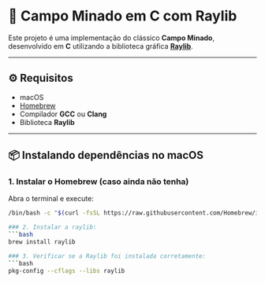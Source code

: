 # 🧨 Campo Minado em C com Raylib

Este projeto é uma implementação do clássico **Campo Minado**, desenvolvido em **C** utilizando a biblioteca gráfica **[Raylib](https://www.raylib.com/)**.

---

## ⚙️ Requisitos

- macOS  
- [Homebrew](https://brew.sh/)  
- Compilador **GCC** ou **Clang**  
- Biblioteca **Raylib**

---

## 📦 Instalando dependências no macOS

### 1. Instalar o Homebrew (caso ainda não tenha)

Abra o terminal e execute:

```bash
/bin/bash -c "$(curl -fsSL https://raw.githubusercontent.com/Homebrew/install/HEAD/install.sh)"

### 2. Instalar a raylib:
```bash
brew install raylib

### 3. Verificar se a Raylib foi instalada corretamente:
```bash
pkg-config --cflags --libs raylib
